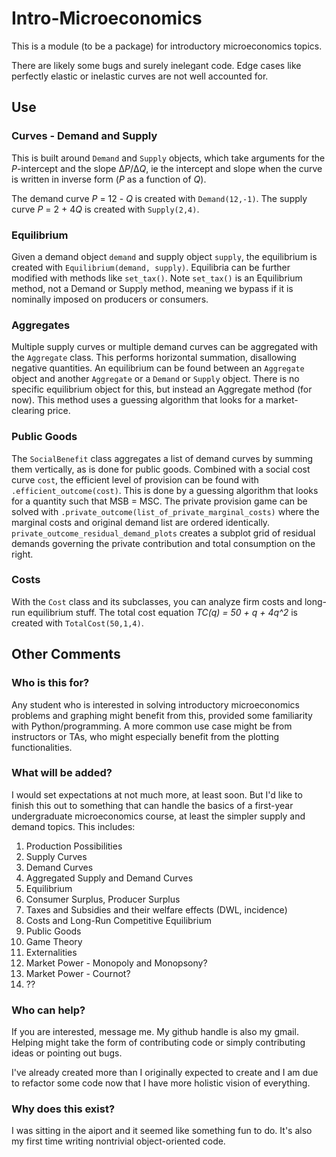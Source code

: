 # Intro-Microeconomics

This is a module (to be a package) for introductory microeconomics topics.

There are likely some bugs and surely inelegant code. Edge cases like perfectly elastic or inelastic curves are not well accounted for. 


## Use

### Curves - Demand and Supply
This is built around `Demand` and `Supply` objects, which take arguments for the *P*-intercept and the slope Δ*P*/Δ*Q*, ie the intercept and slope when the curve is written in inverse form (*P* as a function of *Q*). 

The demand curve *P* = 12 - *Q* is created with `Demand(12,-1)`. The supply curve *P* = 2 + 4*Q* is created with `Supply(2,4)`. 

### Equilibrium
Given a demand object `demand` and supply object `supply`, the equilibrium is created with `Equilibrium(demand, supply)`. Equilibria can be further modified with methods like `set_tax()`. Note `set_tax()` is an Equilibrium method, not a Demand or Supply method, meaning we bypass if it is nominally imposed on producers or consumers.  

### Aggregates
Multiple supply curves or multiple demand curves can be aggregated with the `Aggregate` class. This performs horizontal summation, disallowing negative quantities. An equilibrium can be found between an `Aggregate` object and another `Aggregate` or a `Demand` or `Supply` object. There is no specific equilibrium object for this, but instead an Aggregate method (for now). This method uses a guessing algorithm that looks for a market-clearing price.

### Public Goods
The `SocialBenefit` class aggregates a list of demand curves by summing them vertically, as is done for public goods. Combined with a social cost curve `cost`, the efficient level of provision can be found with `.efficient_outcome(cost)`. This is done by a guessing algorithm that looks for a quantity such that MSB = MSC. The private provision game can be solved with `.private_outcome(list_of_private_marginal_costs)` where the marginal costs and original demand list are ordered identically. `private_outcome_residual_demand_plots` creates a subplot grid of residual demands governing the private contribution and total consumption on the right.

### Costs

With the `Cost` class and its subclasses, you can analyze firm costs and long-run equilibrium stuff. The total cost equation _TC(q) = 50 + q + 4q^2_ is created with `TotalCost(50,1,4)`. 

## Other Comments
### Who is this for? 
Any student who is interested in solving introductory microeconomics problems and graphing might benefit from this, provided some familiarity with Python/programming. A more common use case might be from instructors or TAs, who might especially benefit from the plotting functionalities.  

### What will be added? 
I would set expectations at not much more, at least soon. But I'd like to finish this out to something that can handle the basics of a first-year undergraduate microeconomics course, at least the simpler supply and demand topics. This includes:
 1. Production Possibilities
 2. Supply Curves
 3. Demand Curves
 4. Aggregated Supply and Demand Curves
 5. Equilibrium
 6. Consumer Surplus, Producer Surplus
 7. Taxes and Subsidies and their welfare effects (DWL, incidence)
 8. Costs and Long-Run Competitive Equilibrium
 9. Public Goods
 10. Game Theory 
 11. Externalities
 12. Market Power - Monopoly and Monopsony?
 13. Market Power - Cournot?
 14. ??

### Who can help? 
If you are interested, message me. My github handle is also my gmail. Helping might take the form of contributing code or simply contributing ideas or pointing out bugs. 

I've already created more than I originally expected to create and I am due to refactor some code now that I have more holistic vision of everything.

### Why does this exist? 
I was sitting in the aiport and it seemed like something fun to do. It's also my first time writing nontrivial object-oriented code.
